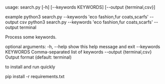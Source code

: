 usage: search.py [-h] [--keywords KEYWORDS] [--output {terminal,csv}]



example
python3 search.py --keywords 'eco fashion,fur coats,scarfs' --output csv
python3 search.py --keywords 'eco fashion,fur coats,scarfs' --output terminal

Process some keywords.

optional arguments:
  -h, --help            show this help message and exit
  --keywords KEYWORDS   Comma-separated list of keywords
  --output {terminal,csv}
                        Output format (default: terminal)

to install and run quickly

pip install -r requirements.txt
